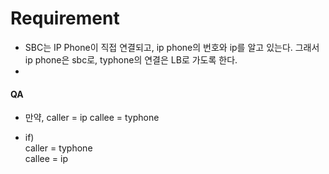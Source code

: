 # Requirement  

- SBC는 IP Phone이 직접 연결되고,  ip phone의 번호와 ip를 알고 있는다. 그래서 ip phone은 sbc로, typhone의 연결은 LB로 가도록 한다.  
-




#### QA

- 만약,
  caller = ip
  callee = typhone

- if)  
  caller = typhone  
  callee = ip  

  
